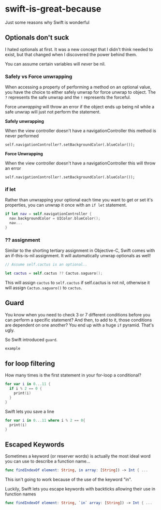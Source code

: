 # swift-is-great-because

Just some reasons why Swift is wonderful

## Optionals don't suck

I hated optionals at first. It was a new concept that I didn't think needed to exist, but that changed when I discovered the power behind them.

You can assume certain variables will *never* be nil.

### Safely vs Force unwrapping

When accessing a property of performing a method on an optional value, you have the choice to either safely unwrap for force unwrap to object. The `?` represents the safe unwrap and the `!` represents the forceful. 

Force *unwrapping* will throw an error if the object ends up being nil while a safe unwrap will just not perform the statement.

**Safely unwrapping**

When the view controller doesn't have a navigationController this method is never performed

```
self.navigationController?.setBackgroundColor(.blueColor()); 
```

**Force Unwrapping**

When the view controller doesn't have a navigationController this will throw an error

```
self.navigationController!.setBackgroundColor(.blueColor()); 
```

### if let

Rather than unwrapping your optional each time you want to get or set it's properties, you can unwrap it once with an `if let` statement.

```swift
if let nav = self.navigationController {
  nav.backgroundColor = UIColor.blueColor();
  nav...
}
```

### ?? assignment

Similar to the shorting tertiary assignment in Objective-C, Swift comes with an if-this-is-nil assignment. It will automatically unwrap optionals as well!

```swift
// Assume self.cactus is an optional..

let cactus = self.cactus ?? Cactus.saguaro();
```

This will assign `cactus` to `self.cactus` if self.cactus is not nil, otherwise it will assign `Cactus.saguaro()`  to `cactus`.

## Guard

You know when you need to check 3 or 7 different conditions before you can perform a specific statement? And then, to add to it, those conditions are dependent on one another? You end up with a huge `if` pyramid. That's ugly.

So Swift introduced `guard`.

```swift
example
```

## for loop filtering

How many times is the first statement in your for-loop a conditional?

```swift
for var i in 0...11 {
  if i % 2 == 0 {
    print(i)
  }
}
```

Swift lets you save a line

```swift
for var i in 0...11 where i % 2 == 0{
  print(i)
}
```

## Escaped Keywords

Sometimes a keyword (or reserver words) is actually the most ideal word you can use to describe a function name...

```swift
func findIndexOf element: String, in array: [String]) -> Int { ...
```

This isn't going to work because of the use of the keyword "in".

Luckily, Swift lets you escape keywords with backticks allowing their use in function names

```swift
func findIndexOf element: String, `in` array: [String]) -> Int { ...
```